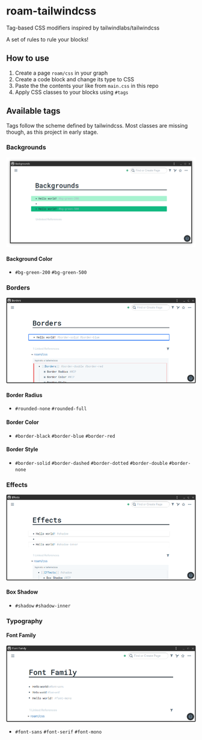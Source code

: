 # roam-tailwindcss
Tag-based CSS modifiers inspired by tailwindlabs/tailwindcss

A set of rules to rule your blocks!

## How to use

1. Create a page `roam/css` in your graph
2. Create a code block and change its type to CSS
3. Paste the the contents your like from `main.css` in this repo
4. Apply CSS classes to your blocks using `#tags`

## Available tags

Tags follow the scheme defined by tailwindcss.
Most classes are missing though, as this project in early stage.

### Backgrounds

![Backgrounds](assets/backgrounds.png "Backgrounds example")

#### Background Color

* `#bg-green-200` `#bg-green-500`

### Borders

![Borders](assets/borders.png "Borders example")

#### Border Radius

* `#rounded-none` `#rounded-full`

#### Border Color

* `#border-black` `#border-blue` `#border-red`

#### Border Style

* `#border-solid` `#border-dashed` `#border-dotted` `#border-double` `#border-none`

### Effects

![Effects](assets/effects.png "Effects example")

#### Box Shadow

* `#shadow` `#shadow-inner`

### Typography

#### Font Family

![Font family](assets/font-family.png "Font family example")

* `#font-sans` `#font-serif` `#font-mono`
